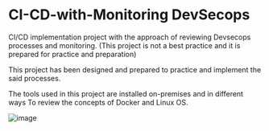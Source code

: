 # CI-CD-with-Monitoring DevSecops
CI/CD implementation project with the approach of reviewing Devsecops processes and monitoring. (This project is not a best practice and it is prepared for practice and preparation)

This project has been designed and prepared to practice and implement the said processes.

The tools used in this project are installed on-premises and in different ways
To review the concepts of Docker and Linux OS.


![image](https://github.com/imanabr77/CI-CD-with-Monitoring-DevSecops/assets/92488673/94490580-6a41-4b39-b312-14a08c4fa114)

